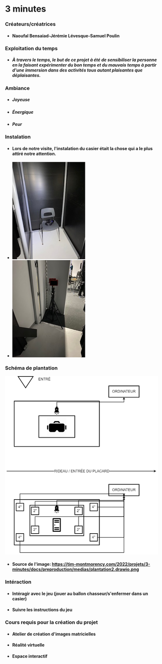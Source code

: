 # 3 minutes

### Créateurs/créatrices
* #### Naoufal Bensaiad-Jérémie Lévesque-Samuel Poulin

### Exploitation du temps
* ##### À travers le temps, le but de ce projet à été de sensibiliser la personne en la faisant expérimenter du bon temps et du mauvais temps à partir d'une immersion dans des activités tous autant plaisantes que déplaisantes.

### Ambiance
* ##### Joyeuse
* ##### Énergique
* ##### Peur

### Instalation
* #### Lors de notre visite, l'instalation du casier était la chose qui a le plus attiré notre attention.
* ![image_chaise](photographie/image_chaise.jpg)
* ![image_dispositifs](photographie/image_dispositifs.jpg)

### Schéma de plantation
![image_3_minutes](photographie/image_3_minutes.png)
* #### Source de l'image: https://tim-montmorency.com/2022/projets/3-minutes/docs/preproduction/medias/plantation2.drawio.png

### Intéraction
* #### Intéragir avec le jeu (jouer au ballon chasseur/s'enfermer dans un casier)
* #### Suivre les instructions du jeu

### Cours requis pour la création du projet
* #### Atelier de création d'images matricielles
* #### Réalité virtuelle
* #### Espace interactif
